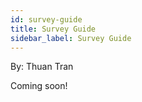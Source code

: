 ```yaml
---
id: survey-guide
title: Survey Guide
sidebar_label: Survey Guide
---
```


By: Thuan Tran

Coming soon!
